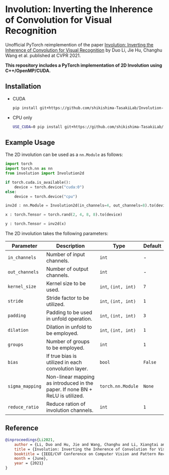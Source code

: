 # Involution: Inverting the Inherence of Convolution for Visual Recognition

Unofficial PyTorch reimplemention of the paper [Involution: Inverting the Inherence of Convolution for Visual Recognition](https://arxiv.org/pdf/2103.06255.pdf) by Duo Li, Jie Hu, Changhu Wang et al. published at CVPR 2021.

**This repository includes a PyTorch implementation of 2D Involution using C++/OpenMP/CUDA.**

## Installation

- CUDA

    ```bash
    pip install git+https://github.com/shikishima-TasakiLab/Involution-PyTorch
    ```

- CPU only

    ```bash
    USE_CUDA=0 pip install git+https://github.com/shikishima-TasakiLab/Involution-PyTorch
    ```

## Example Usage

The 2D involution can be used as a `nn.Module` as follows:

```python
import torch
import torch.nn as nn
from involution import Involution2d

if torch.cuda.is_available():
    device = torch.device("cuda:0")
else:
    device = torch.device("cpu")

inv2d : nn.Module = Involution2d(in_channels=4, out_channels=8).to(device)

x : torch.Tensor = torch.rand(2, 4, 8, 8).to(device)

y : torch.Tensor = inv2d(x)
```

The 2D involution takes the following parameters:

|Parameter      |Description                                                                    |Type               |Default|
|---------------|-------------------------------------------------------------------------------|-------------------|-------|
|`in_channels`  |Number of input channels.                                                      |`int`              |   -   |
|`out_channels` |Number of output channels.                                                     |`int`              |   -   |
|`kernel_size`  |Kernel size to be used.                                                        |`int`, `(int, int)`|`7`    |
|`stride`       |Stride factor to be utilized.                                                  |`int`, `(int, int)`|`1`    |
|`padding`      |Padding to be used in unfold operation.                                        |`int`, `(int, int)`|`3`    |
|`dilation`     |Dilation in unfold to be employed.                                             |`int`, `(int, int)`|`1`    |
|`groups`       |Number of groups to be employed.                                               |`int`              |`1`    |
|`bias`         |If true bias is utilized in each convolution layer.                            |`bool`             |`False`|
|`sigma_mapping`|Non-linear mapping as introduced in the paper. If none BN + ReLU is utilized.  |`torch.nn.Module`  |`None` |
|`reduce_ratio` |Reduce ration of involution channels.                                          |`int`              |`1`    |

## Reference

```bibtex
@inproceedings{Li2021,
    author = {Li, Duo and Hu, Jie and Wang, Changhu and Li, Xiangtai and She, Qi and Zhu, Lei and Zhang, Tong and Chen, Qifeng},
    title = {Involution: Inverting the Inherence of Convolution for Visual Recognition},
    booktitle = {IEEE/CVF Conference on Computer Vision and Pattern Recognition (CVPR)},
    month = {June},
    year = {2021}
}
```
